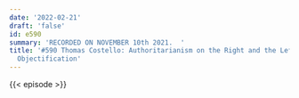 ```yaml
---
date: '2022-02-21'
draft: 'false'
id: e590
summary: 'RECORDED ON NOVEMBER 10th 2021.  '
title: '#590 Thomas Costello: Authoritarianism on the Right and the Left, and Sexual
  Objectification'
---
```

{{< episode >}}
